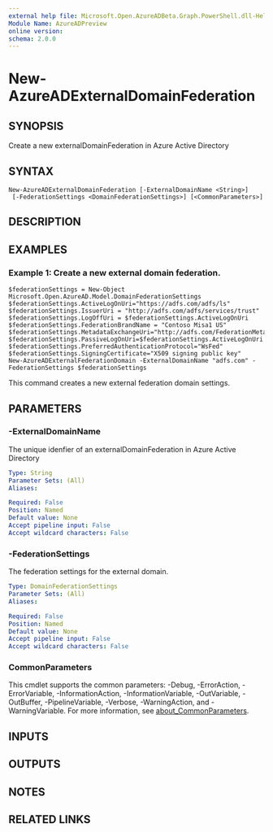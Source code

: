 ```yaml
---
external help file: Microsoft.Open.AzureADBeta.Graph.PowerShell.dll-Help.xml
Module Name: AzureADPreview
online version:
schema: 2.0.0
---
```


# New-AzureADExternalDomainFederation

## SYNOPSIS
Create a new externalDomainFederation in Azure Active Directory

## SYNTAX

```
New-AzureADExternalDomainFederation [-ExternalDomainName <String>]
 [-FederationSettings <DomainFederationSettings>] [<CommonParameters>]
```

## DESCRIPTION

## EXAMPLES

### Example 1: Create a new external domain federation.
```
$federationSettings = New-Object Microsoft.Open.AzureAD.Model.DomainFederationSettings
$federationSettings.ActiveLogOnUri="https://adfs.com/adfs/ls"
$federationSettings.IssuerUri = "http://adfs.com/adfs/services/trust"
$federationSettings.LogOffUri = $federationSettings.ActiveLogOnUri
$federationSettings.FederationBrandName = "Contoso Misa1 US"
$federationSettings.MetadataExchangeUri="http://adfs.com/FederationMetadata.xml"
$federationSettings.PassiveLogOnUri=$federationSettings.ActiveLogOnUri
$federationSettings.PreferredAuthenticationProtocol="WsFed"
$federationSettings.SigningCertificate="X509 signing public key"
New-AzureADExternalFederationDomain -ExternalDomainName "adfs.com" -FederationSettings $federationSettings
```

This command creates a new external federation domain settings.

## PARAMETERS

### -ExternalDomainName
The unique idenfier of an externalDomainFederation in Azure Active Directory

```yaml
Type: String
Parameter Sets: (All)
Aliases:

Required: False
Position: Named
Default value: None
Accept pipeline input: False
Accept wildcard characters: False
```

### -FederationSettings
The federation settings for the external domain.

```yaml
Type: DomainFederationSettings
Parameter Sets: (All)
Aliases:

Required: False
Position: Named
Default value: None
Accept pipeline input: False
Accept wildcard characters: False
```

### CommonParameters
This cmdlet supports the common parameters: -Debug, -ErrorAction, -ErrorVariable, -InformationAction, -InformationVariable, -OutVariable, -OutBuffer, -PipelineVariable, -Verbose, -WarningAction, and -WarningVariable. For more information, see [about_CommonParameters](https://go.microsoft.com/fwlink/?LinkID=113216).

## INPUTS

## OUTPUTS

## NOTES

## RELATED LINKS
